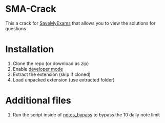 # SMA-Crack

This a crack for [SaveMyExams](https://www.savemyexams.co.uk/) that allows you to view the solutions for questions

# Installation

1. Clone the repo (or download as zip)
2. Enable [developer mode](https://youtu.be/sZeUZjhOfgM)
3. Extract the extension (skip if cloned)
4. Load unpacked extension (use extracted folder)

# Additional files

1. Run the script inside of [notes_bypass](./notes_bypass.js) to bypass the 10 daily note limit